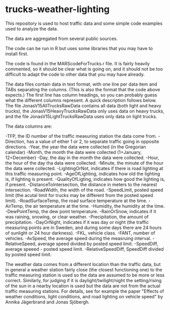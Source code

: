 # trucks-weather-lighting
This repository is used to host traffic data and some simple code examples used to analyze the data. 

The data are aggregated from several public sources. 

The code can be run in R but uses some libraries that you may have to install first.

The code is found in the MARScodeForTrucks.r file. It is fairly heavily commented, so it should be clear what is going on, and it should not be too difficult to adapt the code to other data that you may have already.

The data files contain data in text format, with one line per data item and TABs separating the columns. (This is also the format that the code above expects.) The first line has column headings, so you can probably guess what the different columns represent. A quick description follows below. The file JonasV15AllTrucksRawData contains all data (both light and heavy trucks), the JonasV15HeavyTrucksRawData only uses data on heavy trucks, and the file JonasV15LightTrucksRawData uses only data on light trucks.

The data columns are:

-TFP, the ID number of the traffic measuring station the data come from.
-Direction, has a value of either 1 or 2, to separate traffic going in opposite directions.
-Year, the year the data were collected (in the Gregorian calendar)
-Month, the month the data were collected (1=January, 12=December)
-Day, the day in the month the data were collected.
-Hour, the hour of the day tha data were collected.
-Minute, the minute of the hour the data were collected.
-LightingOrNot, indicates if there is road lighting at this traffic measuring point.
-AgeOfLighting, indicates how old the lighting is, if lighting is present.
-QualityOfLigting, indicates how good the lighting is, if present.
-DistanceToIntersection, the distance in meters to the nearest intersection.
-RoadWidth, the width of the road.
-SpeedLimit, posted speed limit (the acutal limit for trucks may be different from the posted speed limit).
-RoadSurfaceTemp, the road surface temperature at the time.
-AirTemp, the air temperature at the time.
-Humidity, the humidity at the time.
-DewPointTemp, the dew point temperature.
-RainOrSnow, indicates if it was raining, snowing, or clear weather.
-Precipitation, the amount of precipitation.
-DayOrNight, indicates if it was day or night (the traffic measuring points are in Sweden, and during some days there are 24 hours of sunlight or 24 hour darkness).
-FKL, vehicle class.
-FANT, number of vehicles.
-AvSpeed, the average speed during the measruing interval.
-RelativeSpeed, average speed divided by posted speed limit.
-SpeedDiff, average speeed - posted speed limit.
-RelativeSpeedDiff, SpeedDiff divided by posted speed limit.

The weather data comes from a different location than the traffic data, but in general a weather station fairly close (the closest functioning one) to the traffic measuring station is used so the data are assumed to be more or less correct. Similarly, for judging if it is daylight/twilight/night the setting/rising of the sun in a nearby location is used but the data are not from the actual traffic measuring stations. For details, see for example the paper "Effects of weather conditions, light conditions, and road lighting on vehicle speed" by Annika Jägerbrand and Jonas Sjöbergh.
